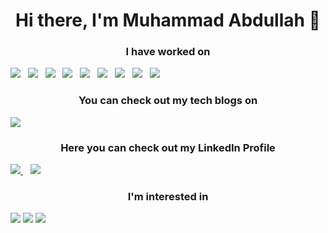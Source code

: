 <h1 align="center" dir="auto">Hi there, I'm Muhammad Abdullah 👋<center></h1>
  <h3 align= "center" dir="auto">I have worked on</h3>
<img src="https://img.shields.io/badge/C%2B%2B-00599C?style=for-the-badge&logo=c%2B%2B&logoColor=white" />
  &nbsp
<img src="https://img.shields.io/badge/Python-FFD43B?style=for-the-badge&logo=python&logoColor=blue" />
 &nbsp
  <img src="https://img.shields.io/badge/Oracle-F80000?style=for-the-badge&logo=oracle&logoColor=black"/> 
  &nbsp
  <img src = "https://img.shields.io/badge/Microsoft_Access-A4373A?style=for-the-badge&logo=microsoft-access&logoColor=white"/>
  &nbsp
  <img src = "https://img.shields.io/badge/Microsoft_Excel-217346?style=for-the-badge&logo=microsoft-excel&logoColor=white"/>
  &nbsp
  <img src="https://img.shields.io/badge/Microsoft_PowerPoint-B7472A?style=for-the-badge&logo=microsoft-powerpoint&logoColor=white"/>
  &nbsp
  <img src="https://img.shields.io/badge/Microsoft_Word-2B579A?style=for-the-badge&logo=microsoft-word&logoColor=white"/>
  &nbsp
  <img src="https://img.shields.io/badge/Miro-F7C922?style=for-the-badge&logo=Miro&logoColor=050036"/>
  &nbsp
  <img src ="https://img.shields.io/badge/MySQL-005C84?style=for-the-badge&logo=mysql&logoColor=white"/>
  
  <h3 align="center" dir="auto">You can check out my tech blogs on</h3>
  <img src ="https://img.shields.io/badge/Blogger-FF5722?style=for-the-badge&logo=blogger&logoColor=white"/>
  <h3 align="center" dir="auto">Here you can check out my LinkedIn Profile</h3>
  
  <a href="https://www.linkedin.com/in/captainabdullah">
    <img src="https://camo.githubusercontent.com/a493f6833f99fb3c85788d6d9305e6b7a42b838e5ee5d138fd9a8214a7e77472/68747470733a2f2f696d672e736869656c64732e696f2f62616467652f6c696e6b6564696e2d2532333030373742352e7376673f267374796c653d666f722d7468652d6261646765266c6f676f3d6c696e6b6564696e266c6f676f436f6c6f723d7768697465"/>
  </a>
  &nbsp;&nbsp;
  <a href="https://www.instagram.com/engr_habdullah">
    <img src="https://camo.githubusercontent.com/5c3f3164b340475…96e7374616772616d266c6f676f436f6c6f723d7768697465"/>
  </a>
  
  <h3 align = "center" dir="auto">I'm interested in</h3>
  <img src="https://img.shields.io/badge/Azure_DevOps-0078D7?style=for-the-badge&logo=azure-devops&logoColor=white"/>
  <img src="https://img.shields.io/badge/Google_Cloud-4285F4?style=for-the-badge&logo=google-cloud&logoColor=white"/>
  
  
  <a href="captainAbdullah@protonmail.com">
  <img src = "https://img.shields.io/badge/ProtonMail-8B89CC?style=for-the-badge&logo=protonmail&logoColor=white"/>
